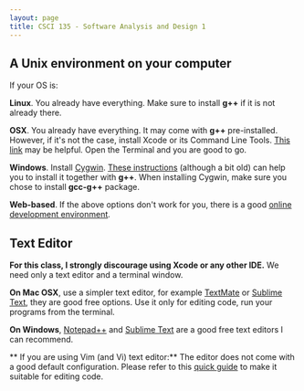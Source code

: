 ```yaml
---
layout: page
title: CSCI 135 - Software Analysis and Design 1
---
```


## A Unix environment on your computer
  If your OS is:
  
  **Linux**. You already have everything. Make sure to install **g++** if it is not already there. 
  
  **OSX**.
  You already have everything. It may come with **g++** pre-installed. However, if it's not the case, install Xcode or its Command Line Tools.
  [This link](http://osxdaily.com/2014/02/12/install-command-line-tools-mac-os-x/) may be helpful.
  Open the Terminal and you are good to go.     

  **Windows**.
  Install [Cygwin](https://cygwin.com/). 
  [These instructions](http://cs.calvin.edu/curriculum/cs/112/resources/installingEclipse/cygwin/) (although a bit old) can help you 
  to install it together with **g++**.
  When installing Cygwin, make sure you chose to install **gcc-g++** package.    

  **Web-based**. 
  If the above options don't work for you, there is a good
  [online development environment](http://www.tutorialspoint.com/compile_cpp_online.php).

## Text Editor
  **For this class, I strongly discourage using Xcode or any other IDE.** We need only a text editor and a terminal window.
  
  **On Mac OSX**, use a simpler text editor, for example [TextMate](http://macromates.com/download) or [Sublime Text](http://www.sublimetext.com/),
  they are good free options. Use it only for editing code, run your programs from the terminal.
  
  **On Windows**, [Notepad++](http://notepad-plus-plus.org/) and [Sublime Text](http://www.sublimetext.com/) are a good free text editors I can recommend.

  ** If you are using Vim (and Vi) text editor:**
  The editor does not come with a good default configuration.
  Please refer to this [quick guide](/cs136/vim/) to make it suitable for editing code.
